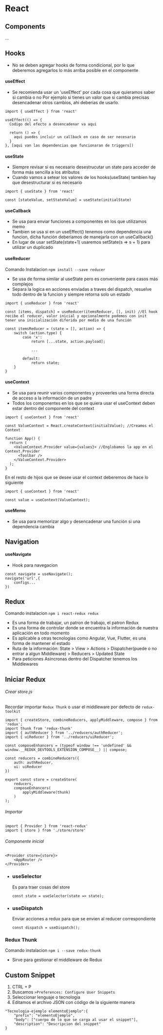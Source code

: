 # React

## Components
...

##  Hooks
- No se deben agregar hooks de forma condicional, por lo que deberemos agregarlos lo más arriba posible en el componente

#### useEffect
- Se recomienda usar un 'useEffect' por cada cosa que quieramos saber si cambia o no
Por ejemplo si tienes un valor que si cambia precisas desencadenar otros cambios, ahi deberias de usarlo.

```
import { useEffect } from 'react'

useEffect(() => {
  Codigo del efecto a desencadenar va aqui

  return () => {
	aqui puedes incluir un callback en caso de ser necesario
  }
}, [aqui van las dependencias que funcionaran de triggers])
```

#### useState
- Siempre revisar si es necesario desestrucutar un state para acceder de forma más sencilla a los atributos
- Cuando vamos a setear los valores de los hooks(useState) tambien hay que desestructurar si es necesario

```
import { useState } from 'react'

const [stateValue, setStateValue] = useState(initialState)

```

#### useCallback
- Se usa para enviar funciones a componentes en los que utilizamos memo
- Tambien se usa si en un useEffect() tenemos como dependencia una funcion, dicha función deberiamos de manejarla con un useCallback()
- En lugar de usar setState(state+1) usaremos setState(s => s + 1) para utilizar un duplicado

#### useReducer
Comando Instalacion ```npm install --save reducer```
- Se usa de forma similar al useState pero es conveniente para casos más complejos
- Separa la logica en acciones enviadas a traves del dispatch, resuelve todo dentro de la funcion y siempre retorna solo un estado

```
import { useReducer } from 'react'

const [items, dispatch] = useReducer(itemsReducer, [], init) //El hook recibe el reducer, valor inicial y opcionalmente podemos con init tener una inicialización diferida por medio de una función

const itemsReducer = (state = [], action) => {
	switch (action.type) {
		case 'x':
			return [...state, action.payload];

			...

		default:
			return state;
	}
}
```

#### useContext
- Se usa para reunir varios componentes y proveerles una forma directa de acceso a la información de un padre
- Todos los componentes en los que se quiera usar el useContext deben estar dentro del componente del context

```
import { useContext } from 'react'

const ValueContext = React.createContext(initialValue); //Creamos el Context

function App() {
  return (
    <ValueContext.Provider value={values}> //Englobamos la app en el Context.Provider
      <Toolbar />
    </ValueContext.Provider>
  );
}

```
En el resto de hijos que se desee usar el context deberemos de hace lo siguiente

```
import { useContext } from 'react'

const value = useContext(ValueContext);

```

#### useMemo
- Se usa para memorizar algo y desencadenar una función si una dependencia cambia

## Navigation
#### useNavigate
- Hook para navegacion
```
const navigate = useNavigate();
navigate('url',{
	configs...
})
```
## Redux
Comando instalacion ```npm i react-redux redux```
- Es una forma de trabajar, un patron de trabajo, el patron Redux
- Es una forma de controlar donde se encuentra la información de nuestra aplicación en todo momento
- Es aplicable a otras tecnologias como Angular, Vue, Flutter, es una forma de mantener el estado
- Ruta de la información: State > View > Actions > Dispatcher(puede o no entrar a algun Middleware) > Reducers > Updated State
- Para peticiones Asincronas dentro del Dispatcher tenemos los Middlewares 

## Iniciar Redux
###### Crear store.js
Recordar importar ```Redux Thunk``` o usar el middleware por defecto de ```redux-toolkit ```
```
import { createStore, combineReducers, applyMiddleware, compose } from 'redux';
import thunk from 'redux-thunk'
import { authReducer } from '../reducers/authReducer';
import { uiReducer } from '../reducers/uiReducer';

const composeEnhancers = (typeof window !== 'undefined' && window.__REDUX_DEVTOOLS_EXTENSION_COMPOSE__) || compose;

const reducers = combineReducers({
	auth: authReducer,
	ui: uiReducer
})

export const store = createStore(
	reducers,
	composeEnhancers(
		applyMiddleware(thunk)
	)
);
```
###### Importar 
```
import { Provider } from 'react-redux'
import { store } from './store/store'
```
###### Componente inicial 
```
<Provider store={store}>
	<AppRouter />
</Provider>
```

- ### useSelector
	Es para traer cosas del store
	```
	const state = useSelector(state => state);
	```
- ### useDispatch
	Enviar acciones a redux para que se envien al reducer correspondiente
	```
	const dispatch = useDispatch();
	```
### Redux Thunk
Comando instalacion ```npm i --save redux-thunk```
- Sirve para gestionar el middleware de Redux
## Custom Snippet
1. CTRL + P
2. Buscamos ```>Preferences: Configure User Snippets```
3. Seleccionar lenguaje o tecnologia
4. Editamos el archivo JSON con código de la siguiente manera 
```
"Tecnologia-ejemplo elementoEjemplo":{
	"prefix": "elementoEjemplo",
	"body": ["cuerpo de lo que se carga al usar el snippet"],
	"description": "Descripcion del snippet"
}
```